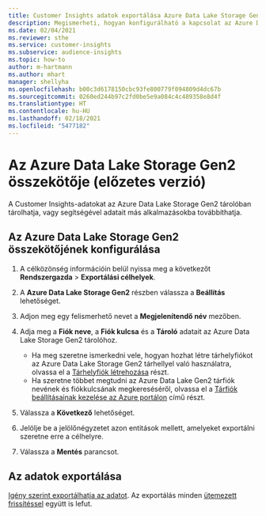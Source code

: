 ```yaml
---
title: Customer Insights adatok exportálása Azure Data Lake Storage Gen 2 tárhelyre
description: Megismerheti, hogyan konfigurálható a kapcsolat az Azure Data Lake Storage Gen2 tárhellyel.
ms.date: 02/04/2021
ms.reviewer: sthe
ms.service: customer-insights
ms.subservice: audience-insights
ms.topic: how-to
author: m-hartmann
ms.author: mhart
manager: shellyha
ms.openlocfilehash: b00c3d6178150cbc93fe800779f094809d4dc67b
ms.sourcegitcommit: 0260ed244b97c2fd0be5e9a084c4c489358e8d4f
ms.translationtype: HT
ms.contentlocale: hu-HU
ms.lasthandoff: 02/18/2021
ms.locfileid: "5477182"
---
```

# <a name="connector-for-azure-data-lake-storage-gen2-preview"></a>Az Azure Data Lake Storage Gen2 összekötője (előzetes verzió)

A Customer Insights-adatokat az Azure Data Lake Storage Gen2 tárolóban tárolhatja, vagy segítségével adatait más alkalmazásokba továbbíthatja.

## <a name="configure-the-connector-for-azure-data-lake-storage-gen2"></a>Az Azure Data Lake Storage Gen2 összekötőjének konfigurálása

1. A célközönség információin belül nyissa meg a következőt **Rendszergazda** > **Exportálási célhelyek**.

1. A **Azure Data Lake Storage Gen2** részben válassza a **Beállítás** lehetőséget.

1. Adjon meg egy felismerhető nevet a **Megjelenítendő név** mezőben.

1. Adja meg a **Fiók neve**, a **Fiók kulcsa** és a **Tároló** adatait az Azure Data Lake Storage Gen2 tárolóhoz.
    - Ha meg szeretne ismerkedni vele, hogyan hozhat létre tárhelyfiókot az Azure Data Lake Storage Gen2 tárhellyel való használatra, olvassa el a [Tárhelyfiók létrehozása](https://docs.microsoft.com/azure/storage/blobs/create-data-lake-storage-account) részt. 
    - Ha szeretne többet megtudni az Azure Data Lake Gen2 tárfiók nevének és fiókkulcsának megkereséséről, olvassa el a [Tárfiók beállításainak kezelése az Azure portálon](https://docs.microsoft.com/azure/storage/common/storage-account-manage) című részt.

1. Válassza a **Következő** lehetőséget.

1. Jelölje be a jelölőnégyzetet azon entitások mellett, amelyeket exportálni szeretne erre a célhelyre.

1. Válassza a **Mentés** parancsot.

## <a name="export-the-data"></a>Az adatok exportálása

[Igény szerint exportálhatja az adatot](export-destinations.md#export-data-on-demand). Az exportálás minden [ütemezett frissítéssel](system.md#schedule-tab) együtt is lefut.
